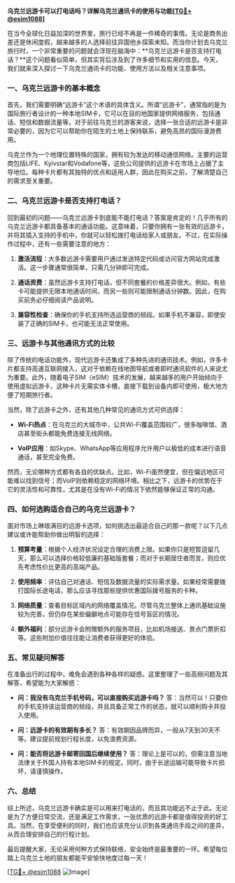 **乌克兰远游卡可以打电话吗？详解乌克兰通讯卡的使用与功能[[TG💪+ @esim1088](https://t.me/s/esim1088)]**

在当今全球化日益加深的世界里，旅行已经不再是一件稀奇的事情。无论是商务出差还是休闲度假，越来越多的人选择前往异国他乡探索未知。而当你计划去乌克兰旅行时，一个非常重要的问题就会浮现在脑海中：**乌克兰远游卡是否支持打电话？**这个问题看似简单，但其实背后涉及到了许多细节和实用的信息。今天，我们就来深入探讨一下乌克兰通讯卡的功能、使用方法以及相关注意事项。

### 一、乌克兰远游卡的基本概念

首先，我们需要明确“远游卡”这个术语的具体含义。所谓“远游卡”，通常指的是为国际旅行者设计的一种本地SIM卡，它可以在目的地国家提供网络服务，包括通话、短信和数据流量等。对于前往乌克兰的游客来说，选择一张合适的远游卡是非常必要的，因为它可以帮助你在陌生的土地上保持联系，避免高昂的国际漫游费用。

乌克兰作为一个地理位置特殊的国家，拥有较为发达的移动通信网络。主要的运营商包括LIFE、Kyivstar和Vodafone等，这些公司提供的远游卡在市场上占据了主导地位。每种卡片都有其独特的优点和适用人群，因此在购买之前，了解清楚自己的需求至关重要。

### 二、乌克兰远游卡是否支持打电话？

回到最初的问题——乌克兰远游卡到底能不能打电话？答案是肯定的！几乎所有的乌克兰远游卡都具备基本的通话功能。这意味着，只要你拥有一张有效的远游卡，并将其插入支持的手机中，你就可以轻松拨打电话给家人或朋友。不过，在实际操作过程中，还有一些需要注意的地方：

1. **激活流程**：大多数远游卡需要用户通过发送特定代码或访问官方网站完成激活。这一步骤通常很简单，只需几分钟即可完成。
   
2. **通话资费**：虽然远游卡支持打电话，但不同套餐的价格差异很大。例如，有些卡可能提供无限本地通话时间，而另一些则可能限制通话分钟数。因此，在购买前务必仔细阅读产品说明。

3. **兼容性检查**：确保你的手机支持所选运营商的频段。如果手机不兼容，即使安装了正确的SIM卡，也可能无法正常使用。

### 三、远游卡与其他通讯方式的比较

除了传统的电话功能外，现代远游卡还集成了多种先进的通讯技术。例如，许多卡片都支持高速互联网接入，这对于依赖在线地图导航或者即时通讯软件的人来说尤为重要。此外，随着电子SIM（eSIM）技术的发展，越来越多的用户开始倾向于使用虚拟远游卡，这种卡片无需实体卡槽，直接下载到设备内即可使用，极大地方便了短期旅行者。

当然，除了远游卡之外，还有其他几种常见的通讯方式可供选择：

- **Wi-Fi热点**：在乌克兰的大城市中，公共Wi-Fi覆盖范围较广，很多咖啡馆、酒店甚至街头都能免费连接无线网络。
  
- **VoIP应用**：如Skype、WhatsApp等应用程序允许用户以极低的成本进行语音通话，甚至完全免费。

然而，无论哪种方式都有各自的优缺点。比如，Wi-Fi虽然便宜，但在偏远地区可能难以找到信号；而VoIP则依赖稳定的网络环境。相比之下，远游卡的优势在于它的灵活性和可靠性，尤其是在没有Wi-Fi的情况下依然能够保证正常的沟通。

### 四、如何选购适合自己的乌克兰远游卡？

面对市场上琳琅满目的远游卡选项，如何挑选出最适合自己的那一款呢？以下几点建议或许能帮助你做出明智的选择：

1. **预算考量**：根据个人经济状况设定合理的消费上限。如果你只是短暂逗留几天，那么可以选择价格较低廉的基础版套餐；而对于长期居住者而言，则应优先考虑性价比更高的高端产品。

2. **使用频率**：评估自己对通话、短信及数据流量的实际需求量。如果经常需要拨打国际长途电话，那么应该寻找那些提供优惠国际拨号服务的卡种。

3. **网络质量**：查看目标区域内的网络覆盖情况。尽管乌克兰整体上通讯基础设施较为完善，但仍存在某些偏僻地点可能存在信号盲区的情况。

4. **额外福利**：部分远游卡会附赠额外的服务项目，比如机场接送、景点门票折扣等。这些附加价值往往能让消费者获得更好的体验。

### 五、常见疑问解答

在准备出行的过程中，难免会遇到各种各样的疑惑。这里整理了一些高频问题及其解答，希望能为大家解惑：

- **问：我没有乌克兰手机号码，可以直接购买远游卡吗？**
   答：当然可以！只要你的手机支持该运营商的频段，并且具备正常工作的状态，就可以顺利购卡并投入使用。

- **问：远游卡的有效期有多长？**
   答：有效期因品牌而异，一般从7天到30天不等。建议提前规划行程长度，以免浪费资源。

- **问：能否将远游卡邮寄回国后继续使用？**
   答：理论上是可以的，但需注意当地法律关于外国人持有本地SIM卡的规定。同时，由于长途运输可能导致卡片损坏，请谨慎操作。

### 六、总结

综上所述，乌克兰远游卡确实是可以用来打电话的，而且其功能远不止于此。无论是为了方便日常交流，还是满足工作需求，一张优质的远游卡都是值得投资的好工具。当然，在享受便利的同时，我们也应该充分认识到各类通讯手段之间的差异，从而合理安排自己的行程计划。

最后提醒大家，无论采用何种方式保持联络，安全始终是最重要的一环。希望每位踏上乌克兰土地的朋友都能平安愉快地度过每一天！

[[TG💪+ @esim1088](https://t.me/s/esim1088) ![Image](https://i.postimg.cc/4NQfJmqS/Snipaste-2025-05-13-00-14-12.png)]